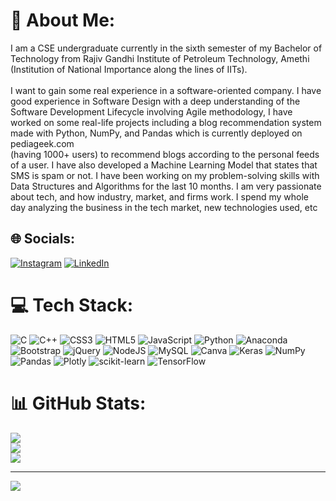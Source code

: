 # 💫 About Me:
I am a CSE undergraduate currently in the sixth semester of my Bachelor of Technology from Rajiv Gandhi Institute of Petroleum Technology, Amethi (Institution of National Importance along the lines of IITs).<br><br>I want to gain some real experience in a software-oriented company. I have good experience in Software Design with a deep understanding of the Software Development Lifecycle involving Agile methodology, I have worked on some real-life projects including a blog recommendation system made with Python, NumPy, and Pandas which is currently deployed on pediageek.com<br>(having 1000+ users) to recommend blogs according to the personal feeds of a user. I have also developed a Machine Learning Model that states that SMS is spam or not. I have been working on my problem-solving skills with Data Structures and Algorithms for the last 10 months. I am very passionate about tech, and how industry, market, and firms work. I spend my whole day analyzing the business in the tech market, new technologies used, etc


## 🌐 Socials:
[![Instagram](https://img.shields.io/badge/Instagram-%23E4405F.svg?logo=Instagram&logoColor=white)](https://instagram.com/prakash_animayy) [![LinkedIn](https://img.shields.io/badge/LinkedIn-%230077B5.svg?logo=linkedin&logoColor=white)](https://linkedin.com/in/animay-prakash-64397a206) 

# 💻 Tech Stack:
![C](https://img.shields.io/badge/c-%2300599C.svg?style=for-the-badge&logo=c&logoColor=white) ![C++](https://img.shields.io/badge/c++-%2300599C.svg?style=for-the-badge&logo=c%2B%2B&logoColor=white) ![CSS3](https://img.shields.io/badge/css3-%231572B6.svg?style=for-the-badge&logo=css3&logoColor=white) ![HTML5](https://img.shields.io/badge/html5-%23E34F26.svg?style=for-the-badge&logo=html5&logoColor=white) ![JavaScript](https://img.shields.io/badge/javascript-%23323330.svg?style=for-the-badge&logo=javascript&logoColor=%23F7DF1E) ![Python](https://img.shields.io/badge/python-3670A0?style=for-the-badge&logo=python&logoColor=ffdd54) ![Anaconda](https://img.shields.io/badge/Anaconda-%2344A833.svg?style=for-the-badge&logo=anaconda&logoColor=white) ![Bootstrap](https://img.shields.io/badge/bootstrap-%23563D7C.svg?style=for-the-badge&logo=bootstrap&logoColor=white) ![jQuery](https://img.shields.io/badge/jquery-%230769AD.svg?style=for-the-badge&logo=jquery&logoColor=white) ![NodeJS](https://img.shields.io/badge/node.js-6DA55F?style=for-the-badge&logo=node.js&logoColor=white) ![MySQL](https://img.shields.io/badge/mysql-%2300f.svg?style=for-the-badge&logo=mysql&logoColor=white) ![Canva](https://img.shields.io/badge/Canva-%2300C4CC.svg?style=for-the-badge&logo=Canva&logoColor=white) ![Keras](https://img.shields.io/badge/Keras-%23D00000.svg?style=for-the-badge&logo=Keras&logoColor=white) ![NumPy](https://img.shields.io/badge/numpy-%23013243.svg?style=for-the-badge&logo=numpy&logoColor=white) ![Pandas](https://img.shields.io/badge/pandas-%23150458.svg?style=for-the-badge&logo=pandas&logoColor=white) ![Plotly](https://img.shields.io/badge/Plotly-%233F4F75.svg?style=for-the-badge&logo=plotly&logoColor=white) ![scikit-learn](https://img.shields.io/badge/scikit--learn-%23F7931E.svg?style=for-the-badge&logo=scikit-learn&logoColor=white) ![TensorFlow](https://img.shields.io/badge/TensorFlow-%23FF6F00.svg?style=for-the-badge&logo=TensorFlow&logoColor=white)
# 📊 GitHub Stats:
![](https://github-readme-stats.vercel.app/api?username=animay7860&theme=dark&hide_border=false&include_all_commits=true&count_private=true)<br/>
![](https://github-readme-streak-stats.herokuapp.com/?user=animay7860&theme=dark&hide_border=false)<br/>
![](https://github-readme-stats.vercel.app/api/top-langs/?username=animay7860&theme=dark&hide_border=false&include_all_commits=true&count_private=true&layout=compact)



<!-- ### ✍️ Random Dev Quote
![](https://quotes-github-readme.vercel.app/api?type=horizontal&theme=radical)

### 😂 Random Dev Meme
<img src="https://rm.up.railway.app/" width="512px"/> -->

---
[![](https://visitcount.itsvg.in/api?id=animay7860&icon=0&color=0)](https://visitcount.itsvg.in)

<!-- Proudly created with GPRM ( https://gprm.itsvg.in ) -->
